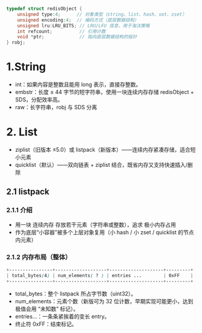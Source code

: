 ```c
typedef struct redisObject {
    unsigned type:4;      // 对象类型（string、list、hash、set、zset）
    unsigned encoding:4;  // 编码方式（底层数据结构）
    unsigned lru:LRU_BITS; // LRU/LFU 信息，用于淘汰策略
    int refcount;          // 引用计数
    void *ptr;             // 指向底层数据结构的指针
} robj;
```

# 1.String
- int：如果内容是整数且能用 long 表示，直接存整数。
- embstr：长度 ≤ 44 字节的短字符串，使用一块连续内存存储 redisObject + SDS，分配效率高。
- raw：长字符串，robj 与 SDS 分离

# 2. List
- ziplist（旧版本 ≤5.0）或 listpack（新版本）——连续内存紧凑存储，适合短小元素
- quicklist（默认）——双向链表 + ziplist 结合，既省内存又支持快速插入/删除
## 2.1 listpack
### 2.1.1 介绍
- 用一块 连续内存 存放若干元素（字符串或整数），追求 极小内存占用
- 作为底层“小容器”被多个上层对象复用（小 hash / 小 zset / quicklist 的节点内元素）

### 2.1.2 内存布局（整体）
```css
+----------------+-------------------+--------------------+---------+
| total_bytes(4) | num_elements( ? ) | entries ...        | 0xFF    |
+----------------+-------------------+--------------------+---------+
```
- total_bytes：整个 listpack 所占字节数（uint32）。
- num_elements：元素个数（新版可为 32 位计数，早期实现可能更小，达到极值会用 “未知数” 标记）。
- entries...：一条条紧挨着的变长 entry。
- 终止符 0xFF：结束标记。
